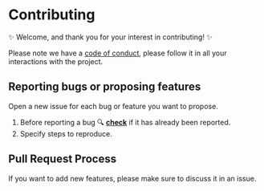 # Contributing

:sparkles: Welcome, and thank you for your interest in contributing! :sparkles:

Please note we have a [code of conduct](https://github.com/YukiiroRu/renpy_language_vscode_RU/blob/main/CODE_OF_CONDUCT.md), please follow it in all your interactions with the project.

## Reporting bugs or proposing features

Open a new issue for each bug or feature you want to propose.

1. Before reporting a bug :mag: **[check](https://github.com/LuqueDaniel/vscode-language-renpy/issues)** if it has
   already been reported.
2. Specify steps to reproduce.

## Pull Request Process

If you want to add new features, please make sure to discuss it in an issue.

